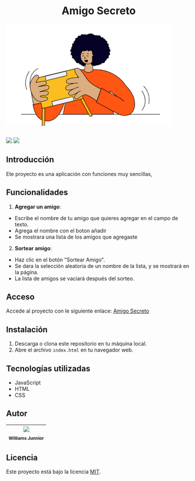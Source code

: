 <h1 align="center">Amigo Secreto</h1>
<img src= "assets/amigo-secreto.png" style="display: block; margin: center;">
<br>
<p align="left">
   <img src="https://img.shields.io/badge/STATUS-FINALIZADO-blue">
   <img src="https://img.shields.io/badge/Licencia-MIT-blue.svg">
</p>

## Introducción

Ete proyecto es una aplicación con funciones muy sencillas,

## Funcionalidades

1. **Agregar un amigo**:
- Escribe el nombre de tu amigo que quieres agregar en el campo de texto.
- Agrega el nombre con el boton añadir
- Se mostrara una lista de los amigos que agregaste
2. **Sortear amigo**:
- Haz clic en el botón "Sortear Amigo".
- Se dara la selección aleatoria de un nombre de la lista, y se mostrará en la página.
- La lista de amigos se vaciará después del sorteo.
## Acceso 
Accede al proyecto con le siguiente enlace: [Amigo Secreto](https://xjunniorrf.github.io/amigo-secreto/)

## Instalación
1. Descarga o clona este repositorio en tu máquina local.
2. Abre el archivo `index.html` en tu navegador web.

## Tecnologías utilizadas
- JavaScript
- HTML
- CSS

## Autor

|[<img src="https://avatars.githubusercontent.com/u/185051739?v=4" width=115><br><sub>Williams Junnior</sub>](https://github.com/xjunniorrf)|
|:---:|

## Licencia 

Este proyecto está bajo la licencia [MIT](LICENSE).














